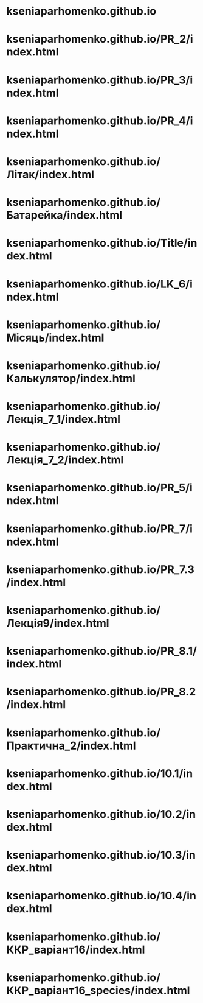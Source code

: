 # kseniaparhomenko.github.io
# kseniaparhomenko.github.io/PR_2/index.html
# kseniaparhomenko.github.io/PR_3/index.html
# kseniaparhomenko.github.io/PR_4/index.html
# kseniaparhomenko.github.io/Літак/index.html
# kseniaparhomenko.github.io/Батарейка/index.html
# kseniaparhomenko.github.io/Title/index.html
# kseniaparhomenko.github.io/LK_6/index.html
# kseniaparhomenko.github.io/Місяць/index.html
# kseniaparhomenko.github.io/Калькулятор/index.html
# kseniaparhomenko.github.io/Лекція_7_1/index.html
# kseniaparhomenko.github.io/Лекція_7_2/index.html
# kseniaparhomenko.github.io/PR_5/index.html
# kseniaparhomenko.github.io/PR_7/index.html
# kseniaparhomenko.github.io/PR_7.3/index.html
# kseniaparhomenko.github.io/Лекція9/index.html
# kseniaparhomenko.github.io/PR_8.1/index.html
# kseniaparhomenko.github.io/PR_8.2/index.html
# kseniaparhomenko.github.io/Практична_2/index.html
# kseniaparhomenko.github.io/10.1/index.html
# kseniaparhomenko.github.io/10.2/index.html
# kseniaparhomenko.github.io/10.3/index.html
# kseniaparhomenko.github.io/10.4/index.html
# kseniaparhomenko.github.io/ККР_варіант16/index.html
# kseniaparhomenko.github.io/ККР_варіант16_species/index.html
